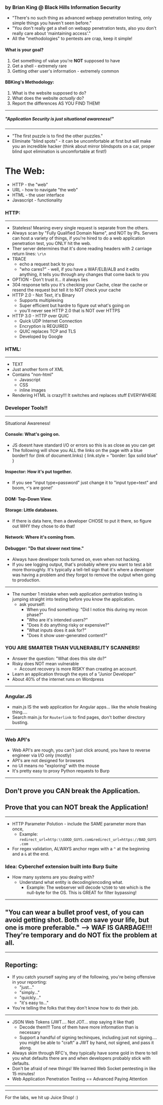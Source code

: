 ### by Brian King @ Black Hills Information Security

- "There's no such thing as advanced webapp penetration testing, only simple things you haven't seen before."
- "You don't really get a shell on webapp penetration tests, also you don't really care about 'maintaining access'."
- All the "methodologies" to pentests are crap, keep it simple!

#### What is your goal?
1. Get something of value you're **NOT** supposed to have
2. Get a shell - extremely rare
3. Getting other user's information - extremely common

#### BBKing's Methodology:
1. What is the website supposed to do?
2. What does the website *actually* do?
3. Report the differences AS YOU FIND THEM!
---
##### "Application Security is just situational awareness!"
---
- "The first puzzle is to find the other puzzles."
- Eliminate "blind spots" - it can be uncomfortable at first but will make you an incredible hacker (think about mirror blindspots on a car, proper blind spot elimination is uncomfortable at first!)

# The Web:
- HTTP - the "web"
- URL - how to navigate "the web"
- HTML - the user interface
- Javascript - functionality

### HTTP:
---
- Stateless! Meaning every single request is separate from the others.
- Always scan by "Fully Qualified Domain Name", and NOT by IPs. Servers can host a variety of things, if you're hired to do a web application penetration test, you ONLY hit the web.
- Ther server determines that it's done reading headers with 2 carriage return lines: `\r\n`
- TRACE
	- echo a request back to you
	- "who cares?" - well, if you have a WAF/ELB/ALB and it edits anything, it tells you through any changes that come back to you
- OPTION - Don't trust it... it always lies
-  304 response tells you it's checking your Cache, clear the cache or resend the request but tell it to NOT check your cache
- HTTP 2.0 - Not Text, it's Binary
	- Supports multiplexing
	- Super efficient but hardre to figure out what's going on
	- you'll never see HTTP 2.0 that is NOT over HTTPS
- HTTP 3.0 - HTTP over QUIC
	- Quick UDP Internet Connection
	- Encryption is REQUIRED
	- QUIC replaces TCP and TLS
	- Developed by Google

### HTML:
---
- TEXT
- Just another form of XML
- Contains "non-html"
	- Javascript
	- CSS
	- inline images
- Rendering HTML is crazy!!! It switches and replaces stuff EVERYWHERE

### Developer Tools!!
---
Situational Awareness!

#### Console: What's going on.
- JS doesnt have standard I/O or errors so this is as close as you can get
- The following will show you ALL the links on the page with a blue border!!
	for (link of document.links) {
		link.style = "border: 5px solid blue"
	}
#### Inspector: How it's put together.
- If you see "input type=password" just change it to "input type=text" and boom, `*`'s are gone!'
#### DOM: Top-Down View.
#### Storage: Little databases.
- If there is data here, then a developer CHOSE to put it there, so figure out WHY they chose to do that!
#### Network: Where it's coming from.
#### Debugger: "Do that slower next time."

- Always have developer tools turned on, even when not hacking.
- If you see logging output, that's probably where you want to test a bit more thoroughly. It's typically a tell-tell sign that it's where a developer was having a problem and they forgot to remove the output when going to production.

---
- The number 1 mistake when web application pentration testing is jumping straight into testing before you know the application.
	- ask yourself:
		- When you find something: "Did I notice this during my recon phase?"
		- "Who are it's intended users?"
		- "Does it do anything risky or expensive?"
		- "What inputs does it ask for?"
		- "Does it show user-generated content?"

### YOU ARE SMARTER THAN VULNERABILITY SCANNERS!

- Answer the question: "What does this site do?"
- Risky does NOT mean vulnerable
	-  Account recovery is more RISKY than creating an account.
- Learn an application through the eyes of a "Junior Developer"
- About 40% of the internet runs on Wordpress

---

### Angular.JS
- main.js IS the web application for Angular apps... like the whole freaking thing....
- Search main.js for `Routerlink` to find pages, don't bother directory busting.
---

### Web API's
- Web API's are rough, you can't just click around, you have to reverse engineer via I/O only (mostly)
- API's are not designed for browsers
- no UI means no "exploring" with the mouse
- It's pretty easy to proxy Python requests to Burp
---

## Don't prove you CAN break the Application.
## Prove that you can NOT break the Application!

---
- HTTP Parameter Polution - include the SAME parameter more than once,
	- Example:
		`redirect_url=http:\\GOOD_GUYS.com&redirect_url=https://BAD_GUYS.com`
- For regex validation, ALWAYS anchor regex with a `^` at the beginning and a `&` at the end.

### Idea: Cyberchef extension built into Burp Suite

- How many systems are you dealng with?
	- Understand what entity is decoding/encoding what.
		- Example:
			The webserver will decode `%2500` to `%00` which is the null-byte for the OS.
			This is GREAT for filter bypassing!

---
## "You can wear a bullet proof vest, of you can avoid getting shot. Both *can* save your life, but one is more preferable." --> WAF IS GARBAGE!!! They're temporary and do NOT fix the problem at all.
---

## Reporting:
- If you catch yourself saying any of the following, you're being offensive in your reporting:
	- "just..."
	- "simply..."
	- "quickly..."
	- "it's easy to..."
- You're telling the folks that they don't know how to do their job.
---

- JSON Web Tokens (JWT.... Not JOT... stop saying it like that)
	- Decode them!!! Tons of them have more information than is necessary
	- Support a handful of signing techinques, including just not signing.... you might be able to "craft" a JWT by hand, not signed, and pass it along.
- Always skim through RFC's, they typically have some gold in there to tell you what defaults there are and when developers probably stick with defaults.
- Don't be afraid of new things! We learned Web Socket pentesting in like 15 minutes!
- Web Application Penetration Testing == Advanced Paying Attention

---
---
For the labs, we hit up Juice Shop! :)
